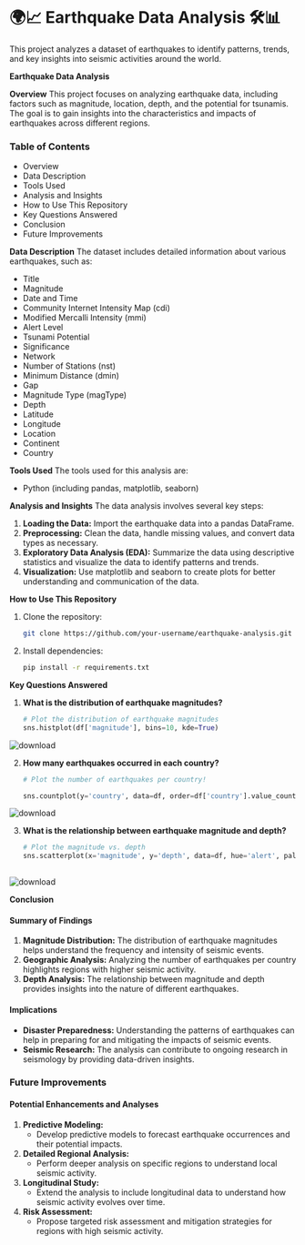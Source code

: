 
# 🌍📈 Earthquake Data Analysis 🛠️📊

This project analyzes a dataset of earthquakes to identify patterns, trends, and key insights into seismic activities around the world.

**Earthquake Data Analysis**

 **Overview**
This project focuses on analyzing earthquake data, including factors such as magnitude, location, depth, and the potential for tsunamis. The goal is to gain insights into the characteristics and impacts of earthquakes across different regions.

### Table of Contents
- Overview
- Data Description
- Tools Used
- Analysis and Insights
- How to Use This Repository
- Key Questions Answered
- Conclusion
- Future Improvements

 **Data Description**
The dataset includes detailed information about various earthquakes, such as:
- Title
- Magnitude
- Date and Time
- Community Internet Intensity Map (cdi)
- Modified Mercalli Intensity (mmi)
- Alert Level
- Tsunami Potential
- Significance
- Network
- Number of Stations (nst)
- Minimum Distance (dmin)
- Gap
- Magnitude Type (magType)
- Depth
- Latitude
- Longitude
- Location
- Continent
- Country

**Tools Used**
The tools used for this analysis are:
- Python (including pandas, matplotlib, seaborn)

 **Analysis and Insights**
The data analysis involves several key steps:
1. **Loading the Data:** Import the earthquake data into a pandas DataFrame.
2. **Preprocessing:** Clean the data, handle missing values, and convert data types as necessary.
3. **Exploratory Data Analysis (EDA):** Summarize the data using descriptive statistics and visualize the data to identify patterns and trends.
4. **Visualization:** Use matplotlib and seaborn to create plots for better understanding and communication of the data.

 **How to Use This Repository**
1. Clone the repository:
   ```bash
   git clone https://github.com/your-username/earthquake-analysis.git
   ```
2. Install dependencies:
   ```bash
   pip install -r requirements.txt
   ```

**Key Questions Answered**
1. **What is the distribution of earthquake magnitudes?**
   ```python
   # Plot the distribution of earthquake magnitudes
   sns.histplot(df['magnitude'], bins=10, kde=True)
   
![download](https://github.com/iconzy/Earthquake-Data-Analysis/assets/124740701/ce59943c-a1ee-4f55-98f7-005cfcef97bc)


2. **How many earthquakes occurred in each country?**
   ```python
   # Plot the number of earthquakes per country!

   sns.countplot(y='country', data=df, order=df['country'].value_counts().index)
 ![download](https://github.com/iconzy/Earthquake-Data-Analysis/assets/124740701/69cad414-3de7-4e1f-9d2c-d0c28e718853)

  

3. **What is the relationship between earthquake magnitude and depth?**
   ```python
   # Plot the magnitude vs. depth
   sns.scatterplot(x='magnitude', y='depth', data=df, hue='alert', palette='coolwarm', s=100)
 
 ![download](https://github.com/iconzy/Earthquake-Data-Analysis/assets/124740701/25a95c54-3c19-4d88-8282-16afe4488c00)

**Conclusion**
#### Summary of Findings
1. **Magnitude Distribution:** The distribution of earthquake magnitudes helps understand the frequency and intensity of seismic events.
2. **Geographic Analysis:** Analyzing the number of earthquakes per country highlights regions with higher seismic activity.
3. **Depth Analysis:** The relationship between magnitude and depth provides insights into the nature of different earthquakes.

#### Implications
- **Disaster Preparedness:** Understanding the patterns of earthquakes can help in preparing for and mitigating the impacts of seismic events.
- **Seismic Research:** The analysis can contribute to ongoing research in seismology by providing data-driven insights.

### Future Improvements
#### Potential Enhancements and Analyses
1. **Predictive Modeling:**
   - Develop predictive models to forecast earthquake occurrences and their potential impacts.
2. **Detailed Regional Analysis:**
   - Perform deeper analysis on specific regions to understand local seismic activity.
3. **Longitudinal Study:**
   - Extend the analysis to include longitudinal data to understand how seismic activity evolves over time.
4. **Risk Assessment:**
   - Propose targeted risk assessment and mitigation strategies for regions with high seismic activity.

